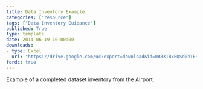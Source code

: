 ```yaml
---
title: Data Inventory Example
categories: ["resource"]
tags: ["Data Inventory Guidance"]
published: True
type: template
date: 2014-06-19 10:00:00
downloads:
- type: Excel
  url: "https://drive.google.com/uc?export=download&id=0B3XTBxBQSd0hTE9WSml4eEpIcW8"
fordc: true
---
```

Example of a completed dataset inventory from the Airport.

